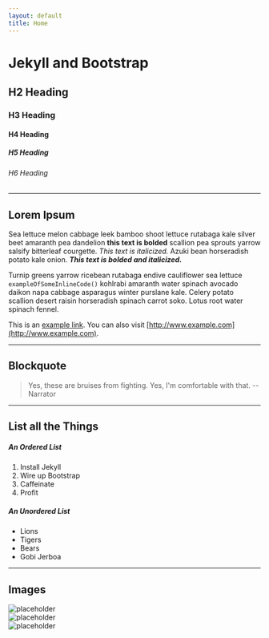 ```yaml
---
layout: default
title: Home
---
```

<script>
    var pageTitle = 'Home';
</script>

# Jekyll and Bootstrap

## H2 Heading

### H3 Heading

#### H4 Heading

##### H5 Heading

###### H6 Heading

<hr>

## Lorem Ipsum

Sea lettuce melon cabbage leek bamboo shoot lettuce rutabaga kale silver beet amaranth pea dandelion
**this text is bolded** scallion pea sprouts yarrow salsify bitterleaf courgette. _This text is
italicized._ Azuki bean horseradish potato kale onion. **_This text is bolded and italicized._**

Turnip greens yarrow ricebean rutabaga endive cauliflower sea lettuce `exampleOfSomeInlineCode()`
kohlrabi amaranth water spinach avocado daikon napa cabbage asparagus winter purslane kale. Celery
potato scallion desert raisin horseradish spinach carrot soko. Lotus root water spinach fennel.

This is an [example link](#). You can also visit [http://www.example.com](http://www.example.com).

<hr>

## Blockquote

> Yes, these are bruises from fighting. Yes, I'm comfortable with that.  -- Narrator

<hr>

## List all the Things

##### An Ordered List  
1. Install Jekyll  
2. Wire up Bootstrap  
3. Caffeinate  
3. Profit  

##### An Unordered List
* Lions  
* Tigers  
* Bears  
* Gobi Jerboa  

<hr>

## Images
<div class="row">
    <div class="col-md-4">
        <img src="../assets/img/200x200.png" alt="placeholder" title="Small example image">
    </div>
    <div class="col-md-4">
        <img src="../assets/img/400x200.png" alt="placeholder" title="Medium example image">
    </div>
    <div class="col-md-4">
        <img src="../assets/img/800x400.png" alt="placeholder" title="Small example image">
    </div>
</div>
